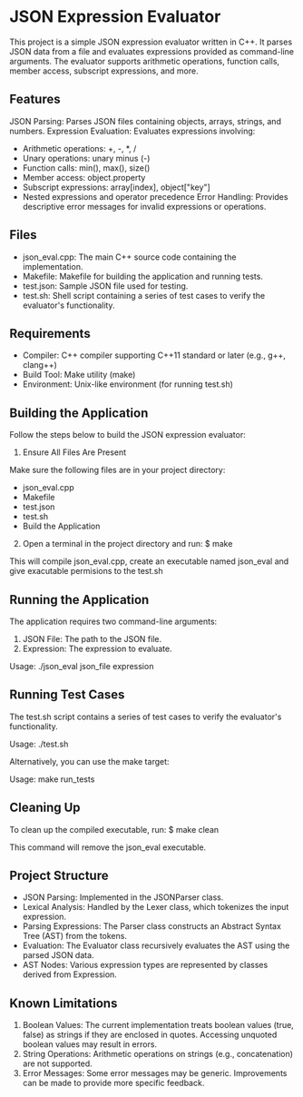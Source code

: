 # JSON Expression Evaluator #

This project is a simple JSON expression evaluator written in C++. It parses JSON data from a file and evaluates expressions provided as command-line arguments. The evaluator supports arithmetic operations, function calls, member access, subscript expressions, and more.

## Features ##

JSON Parsing: Parses JSON files containing objects, arrays, strings, and numbers.
Expression Evaluation: Evaluates expressions involving:
 - Arithmetic operations: +, -, *, /
 - Unary operations: unary minus (-)
 - Function calls: min(), max(), size()
 - Member access: object.property
 - Subscript expressions: array[index], object["key"]
 - Nested expressions and operator precedence
Error Handling: Provides descriptive error messages for invalid expressions or operations.

## Files ##

- json_eval.cpp: The main C++ source code containing the implementation.
- Makefile: Makefile for building the application and running tests.
- test.json: Sample JSON file used for testing.
- test.sh: Shell script containing a series of test cases to verify the evaluator's functionality.

## Requirements ##

- Compiler: C++ compiler supporting C++11 standard or later (e.g., g++, clang++)
- Build Tool: Make utility (make)
- Environment: Unix-like environment (for running test.sh)

## Building the Application ##

Follow the steps below to build the JSON expression evaluator:

1. Ensure All Files Are Present
    
Make sure the following files are in your project directory:
 - json_eval.cpp
 - Makefile
 - test.json
 - test.sh
 - Build the Application

2. Open a terminal in the project directory and run: $ make

This will compile json_eval.cpp, create an executable named json_eval and give exacutable permisions to the test.sh

## Running the Application ##

The application requires two command-line arguments:

1. JSON File: The path to the JSON file.
2. Expression: The expression to evaluate.

Usage: ./json_eval json_file expression

## Running Test Cases ##

The test.sh script contains a series of test cases to verify the evaluator's functionality.

Usage: ./test.sh

Alternatively, you can use the make target:

Usage: make run_tests

## Cleaning Up ##

To clean up the compiled executable, run: $ make clean

This command will remove the json_eval executable.

## Project Structure ##

 - JSON Parsing: Implemented in the JSONParser class.
 - Lexical Analysis: Handled by the Lexer class, which tokenizes the input expression.
 - Parsing Expressions: The Parser class constructs an Abstract Syntax Tree (AST) from the tokens.
 - Evaluation: The Evaluator class recursively evaluates the AST using the parsed JSON data.
 - AST Nodes: Various expression types are represented by classes derived from Expression.
  
## Known Limitations ##

1. Boolean Values: The current implementation treats boolean values (true, false) as strings if they are enclosed in quotes. Accessing unquoted boolean values may result in errors.
2. String Operations: Arithmetic operations on strings (e.g., concatenation) are not supported.
3. Error Messages: Some error messages may be generic. Improvements can be made to provide more specific feedback.
